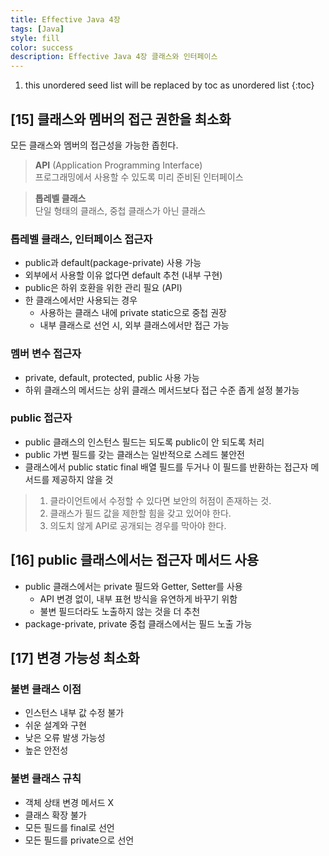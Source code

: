 ```yaml
---
title: Effective Java 4장
tags: [Java]
style: fill
color: success
description: Effective Java 4장 클래스와 인터페이스
---
```


1. this unordered seed list will be replaced by toc as unordered list
{:toc}

## [15] 클래스와 멤버의 접근 권한을 최소화
모든 클래스와 멤버의 접근성을 가능한 좁힌다.

> **API** (Application Programming Interface)  
> 프로그래밍에서 사용할 수 있도록 미리 준비된 인터페이스  

> **톱레벨 클래스**  
> 단일 형태의 클래스, 중첩 클래스가 아닌 클래스

### 톱레벨 클래스, 인터페이스 접근자
- public과 default(package-private) 사용 가능
- 외부에서 사용할 이유 없다면 default 추천 (내부 구현)
- public은 하위 호환을 위한 관리 필요 (API)
- 한 클래스에서만 사용되는 경우
  - 사용하는 클래스 내에 private static으로 중첩 권장
  - 내부 클래스로 선언 시, 외부 클래스에서만 접근 가능

### 멤버 변수 접근자
- private, default, protected, public 사용 가능
- 하위 클래스의 메서드는 상위 클래스 메서드보다 접근 수준 좁게 설정 불가능

### public 접근자
- public 클래스의 인스턴스 필드는 되도록 public이 안 되도록 처리
- public 가변 필드를 갖는 클래스는 일반적으로 스레드 불안전
- 클래스에서 public static final 배열 필드를 두거나 이 필드를 반환하는 접근자 메서드를 제공하지 않을 것

> 1) 클라이언트에서 수정할 수 있다면 보안의 허점이 존재하는 것.  
> 2) 클래스가 필드 값을 제한할 힘을 갖고 있어야 한다.  
> 3) 의도치 않게 API로 공개되는 경우를 막아야 한다.

## [16] public 클래스에서는 접근자 메서드 사용
- public 클래스에서는 private 필드와 Getter, Setter를 사용
  - API 변경 없이, 내부 표현 방식을 유연하게 바꾸기 위함
  - 불변 필드더라도 노출하지 않는 것을 더 추천
- package-private, private 중첩 클래스에서는 필드 노출 가능

## [17] 변경 가능성 최소화
### 불변 클래스 이점
- 인스턴스 내부 값 수정 불가
- 쉬운 설계와 구현
- 낮은 오류 발생 가능성
- 높은 안전성

### 불변 클래스 규칙
- 객체 상태 변경 메서드 X
- 클래스 확장 불가
- 모든 필드를 final로 선언
- 모든 필드를 private으로 선언